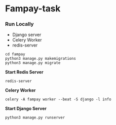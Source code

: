 # Fampay-task



### Run Locally

- Django server
- Celery Worker
- redis-server 

```
cd fampay
python3 manage.py makemigrations
python3 manage.py migrate
```

**Start Redis Server**

`redis-server`

**Celery Worker**

`celery -A fampay worker --beat -S django -l info`

**Start Django Server**

`python3 manage.py runserver`